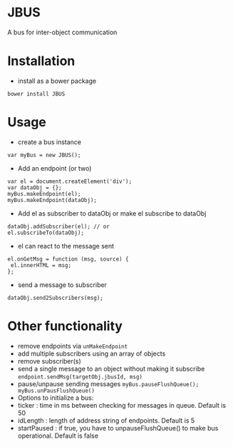 JBUS
====
A bus for inter-object communication

Installation
============
- install as a bower package
```
bower install JBUS
```

Usage
=====
- create a bus instance
```
var myBus = new JBUS();
```
- Add an endpoint (or two)
```
var el = document.createElement('div');
var dataObj = {};
myBus.makeEndpoint(el);
myBus.makeEndpoint(dataObj);
```
- Add el as subscriber to dataObj or make el subscribe to dataObj
```
dataObj.addSubscriber(el); // or
el.subscribeTo(dataObj);
```
- el can react to the message sent
```
el.onGetMsg = function (msg, source) {
 el.innerHTML = msg;
};
```
- send a message to subscriber
```
dataObj.send2Subscribers(msg);
```

Other functionality
===================
- remove endpoints via ```unMakeEndpoint```
- add multiple subscribers using an array of objects
- remove subscriber(s)
- send a single message to an object without making it subscribe ```endpoint.sendMsg(targetObj.jbusId, msg)```
- pause/unpause sending messages ```myBus.pauseFlushQueue(); myBus.unPausFlushQueue()```
- Options to initialize a bus:
 - ticker : time in ms between checking for messages in queue. Default is 50
 - idLength : length of address string of endpoints. Default is 5
 - startPaused : if true, you have to unpauseFlushQueue() to make bus operational. Default is false
